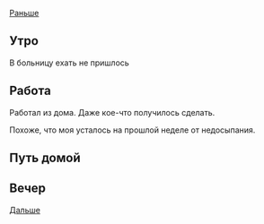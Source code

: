 [Раньше](2021.03.28.md)  
## Утро
В больницу ехать не пришлось
## Работа
Работал из дома. Даже кое-что получилось сделать.

Похоже, что моя усталось на прошлой неделе от недосыпания.
## Путь домой
## Вечер
[Дальше](2021.03.30.md)
